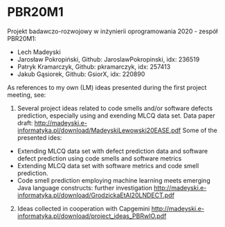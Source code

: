 # PBR20M1
Projekt badawczo-rozwojowy w inżynierii oprogramowania 2020 - zespół PBR20M1:
- Lech Madeyski
- Jarosław Pokropiński, Github: JaroslawPokropinski, idx: 236519
- Patryk Kramarczyk, Github: pkramarczyk, idx: 257413
- Jakub Gąsiorek, Github: GsiorX, idx: 220890

As references to my own (LM) ideas presented during the first project meeting, see:
1) Several project ideas related to code smells and/or software defects prediction, especially using and exending MLCQ data set. 
Data paper draft: http://madeyski.e-informatyka.pl/download/MadeyskiLewowski20EASE.pdf
Some of the presented ides:
- Extending MLCQ data set with defect prediction data and software defect prediction using code smells and software metrics
- Extending MLCQ data set with software metrics and code smell prediction.
- Code smell prediction employing machine learning meets emerging Java language constructs: further investigation
http://madeyski.e-informatyka.pl/download/GrodzickaEtAl20LNDECT.pdf

2) Ideas collected in cooperation with Capgemini http://madeyski.e-informatyka.pl/download/project_ideas_PBRwIO.pdf
